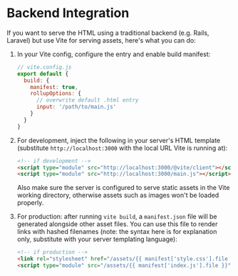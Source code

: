 # Backend Integration

If you want to serve the HTML using a traditional backend (e.g. Rails, Laravel) but use Vite for serving assets, here's what you can do:

1. In your Vite config, configure the entry and enable build manifest:

   ```js
   // vite.config.js
   export default {
     build: {
       manifest: true,
       rollupOptions: {
         // overwrite default .html entry
         input: '/path/to/main.js'
       }
     }
   }
   ```

2. For development, inject the following in your server's HTML template (substitute `http://localhost:3000` with the local URL Vite is running at):

   ```html
   <!-- if development -->
   <script type="module" src="http://localhost:3000/@vite/client"></script>
   <script type="module" src="http://localhost:3000/main.js"></script>
   ```

   Also make sure the server is configured to serve static assets in the Vite working directory, otherwise assets such as images won't be loaded properly.

3. For production: after running `vite build`, a `manifest.json` file will be generated alongside other asset files. You can use this file to render links with hashed filenames (note: the syntax here is for explanation only, substitute with your server templating language):

   ```html
   <!-- if production -->
   <link rel="stylesheet" href="/assets/{{ manifest['style.css'].file }}" />
   <script type="module" src="/assets/{{ manifest['index.js'].file }}"></script>
   ```
